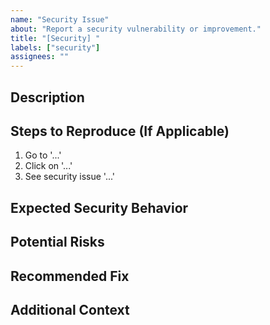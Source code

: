 ```yaml
---
name: "Security Issue"
about: "Report a security vulnerability or improvement."
title: "[Security] "
labels: ["security"]
assignees: ""
---
```


## Description

<!-- Clearly describe the security concern or vulnerability. -->

## Steps to Reproduce (If Applicable)

1. Go to '...'
2. Click on '...'
3. See security issue '...'

## Expected Security Behavior

<!-- Describe the correct security behavior that should be enforced. -->

## Potential Risks

<!-- Explain the possible risks associated with this issue. -->

## Recommended Fix

<!-- Provide recommendations for mitigating the issue. -->

## Additional Context

<!-- Any references, CVEs, or security advisories. -->
